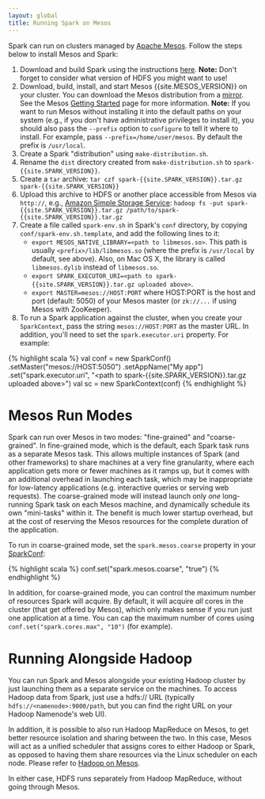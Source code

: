 ```yaml
---
layout: global
title: Running Spark on Mesos
---
```


Spark can run on clusters managed by [Apache Mesos](http://mesos.apache.org/). Follow the steps below to install Mesos and Spark:

1. Download and build Spark using the instructions [here](index.html). **Note:** Don't forget to consider what version of HDFS you might want to use!
2. Download, build, install, and start Mesos {{site.MESOS_VERSION}} on your cluster. You can download the Mesos distribution from a [mirror](http://www.apache.org/dyn/closer.cgi/mesos/{{site.MESOS_VERSION}}/). See the Mesos [Getting Started](http://mesos.apache.org/gettingstarted) page for more information. **Note:** If you want to run Mesos without installing it into the default paths on your system (e.g., if you don't have administrative privileges to install it), you should also pass the `--prefix` option to `configure` to tell it where to install. For example, pass `--prefix=/home/user/mesos`. By default the prefix is `/usr/local`.
3. Create a Spark "distribution" using `make-distribution.sh`.
4. Rename the `dist` directory created from `make-distribution.sh` to `spark-{{site.SPARK_VERSION}}`.
5. Create a `tar` archive: `tar czf spark-{{site.SPARK_VERSION}}.tar.gz spark-{{site.SPARK_VERSION}}`
6. Upload this archive to HDFS or another place accessible from Mesos via `http://`, e.g., [Amazon Simple Storage Service](http://aws.amazon.com/s3): `hadoop fs -put spark-{{site.SPARK_VERSION}}.tar.gz /path/to/spark-{{site.SPARK_VERSION}}.tar.gz`
7. Create a file called `spark-env.sh` in Spark's `conf` directory, by copying `conf/spark-env.sh.template`, and add the following lines to it:
   * `export MESOS_NATIVE_LIBRARY=<path to libmesos.so>`. This path is usually `<prefix>/lib/libmesos.so` (where the prefix is `/usr/local` by default, see above). Also, on Mac OS X, the library is called `libmesos.dylib` instead of `libmesos.so`.
   * `export SPARK_EXECUTOR_URI=<path to spark-{{site.SPARK_VERSION}}.tar.gz uploaded above>`.
   * `export MASTER=mesos://HOST:PORT` where HOST:PORT is the host and port (default: 5050) of your Mesos master (or `zk://...` if using Mesos with ZooKeeper).
8. To run a Spark application against the cluster, when you create your `SparkContext`, pass the string `mesos://HOST:PORT` as the master URL. In addition, you'll need to set the `spark.executor.uri` property. For example:

{% highlight scala %}
val conf = new SparkConf()
  .setMaster("mesos://HOST:5050")
  .setAppName("My app")
  .set("spark.executor.uri", "<path to spark-{{site.SPARK_VERSION}}.tar.gz uploaded above>")
val sc = new SparkContext(conf)
{% endhighlight %}

# Mesos Run Modes

Spark can run over Mesos in two modes: "fine-grained" and "coarse-grained". In fine-grained mode, which is the default,
each Spark task runs as a separate Mesos task. This allows multiple instances of Spark (and other frameworks) to share
machines at a very fine granularity, where each application gets more or fewer machines as it ramps up, but it comes with an
additional overhead in launching each task, which may be inappropriate for low-latency applications (e.g. interactive queries or serving web requests). The coarse-grained mode will instead
launch only *one* long-running Spark task on each Mesos machine, and dynamically schedule its own "mini-tasks" within
it. The benefit is much lower startup overhead, but at the cost of reserving the Mesos resources for the complete duration
of the application.

To run in coarse-grained mode, set the `spark.mesos.coarse` property in your [SparkConf](configuration.html#spark-properties):

{% highlight scala %}
conf.set("spark.mesos.coarse", "true")
{% endhighlight %}

In addition, for coarse-grained mode, you can control the maximum number of resources Spark will acquire. By default,
it will acquire *all* cores in the cluster (that get offered by Mesos), which only makes sense if you run just one
application at a time. You can cap the maximum number of cores using `conf.set("spark.cores.max", "10")` (for example).


# Running Alongside Hadoop

You can run Spark and Mesos alongside your existing Hadoop cluster by just launching them as a separate service on the machines. To access Hadoop data from Spark, just use a hdfs:// URL (typically `hdfs://<namenode>:9000/path`, but you can find the right URL on your Hadoop Namenode's web UI).

In addition, it is possible to also run Hadoop MapReduce on Mesos, to get better resource isolation and sharing between the two. In this case, Mesos will act as a unified scheduler that assigns cores to either Hadoop or Spark, as opposed to having them share resources via the Linux scheduler on each node. Please refer to [Hadoop on Mesos](https://github.com/mesos/hadoop).

In either case, HDFS runs separately from Hadoop MapReduce, without going through Mesos.
